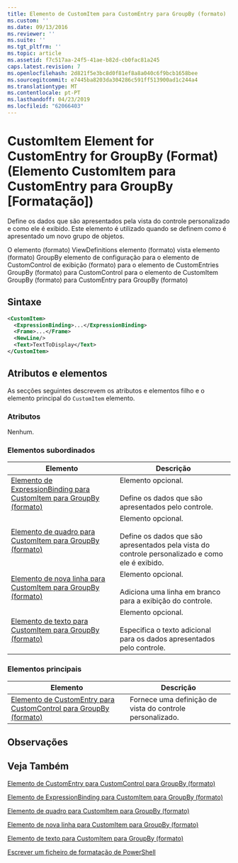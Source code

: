 ```yaml
---
title: Elemento de CustomItem para CustomEntry para GroupBy (formato) | Documentos da Microsoft
ms.custom: ''
ms.date: 09/13/2016
ms.reviewer: ''
ms.suite: ''
ms.tgt_pltfrm: ''
ms.topic: article
ms.assetid: f7c517aa-24f5-41ae-b82d-cb0fac81a245
caps.latest.revision: 7
ms.openlocfilehash: 2d821f5e3bc8d0f81ef8a8a040c6f9bcb1658bee
ms.sourcegitcommit: e7445ba8203da304286c591ff513900ad1c244a4
ms.translationtype: MT
ms.contentlocale: pt-PT
ms.lasthandoff: 04/23/2019
ms.locfileid: "62066403"
---
```

# <a name="customitem-element-for-customentry-for-groupby-format"></a>CustomItem Element for CustomEntry for GroupBy (Format) (Elemento CustomItem para CustomEntry para GroupBy [Formatação])

Define os dados que são apresentados pela vista do controle personalizado e como ele é exibido. Este elemento é utilizado quando se definem como é apresentado um novo grupo de objetos.

O elemento (formato) ViewDefinitions elemento (formato) vista elemento (formato) GroupBy elemento de configuração para o elemento de CustomControl de exibição (formato) para o elemento de CustomEntries GroupBy (formato) para CustomControl para o elemento de CustomItem GroupBy (formato) para CustomEntry para GroupBy (formato)

## <a name="syntax"></a>Sintaxe

```xml
<CustomItem>
  <ExpressionBinding>...</ExpressionBinding>
  <Frame>...</Frame>
  <NewLine/>
  <Text>TextToDisplay</Text>
</CustomItem>
```

## <a name="attributes-and-elements"></a>Atributos e elementos

As secções seguintes descrevem os atributos e elementos filho e o elemento principal do `CustomItem` elemento.

### <a name="attributes"></a>Atributos

Nenhum.

### <a name="child-elements"></a>Elementos subordinados

|Elemento|Descrição|
|-------------|-----------------|
|[Elemento de ExpressionBinding para CustomItem para GroupBy (formato)](./expressionbinding-element-for-customitem-for-groupby-format.md)|Elemento opcional.<br /><br /> Define os dados que são apresentados pelo controle.|
|[Elemento de quadro para CustomItem para GroupBy (formato)](./frame-element-for-customitem-for-groupby-format.md)|Elemento opcional.<br /><br /> Define os dados que são apresentados pela vista do controle personalizado e como ele é exibido.|
|[Elemento de nova linha para CustomItem para GroupBy (formato)](./newline-element-for-customitem-for-groupby-format.md)|Elemento opcional.<br /><br /> Adiciona uma linha em branco para a exibição do controle.|
|[Elemento de texto para CustomItem para GroupBy (formato)](./text-element-for-customitem-for-groupby-format.md)|Elemento opcional.<br /><br /> Especifica o texto adicional para os dados apresentados pelo controle.|

### <a name="parent-elements"></a>Elementos principais

|Elemento|Descrição|
|-------------|-----------------|
|[Elemento de CustomEntry para CustomControl para GroupBy (formato)](./customentry-element-for-customcontrol-for-groupby-format.md)|Fornece uma definição de vista do controle personalizado.|

## <a name="remarks"></a>Observações

## <a name="see-also"></a>Veja Também

[Elemento de CustomEntry para CustomControl para GroupBy (formato)](./customentry-element-for-customcontrol-for-groupby-format.md)

[Elemento de ExpressionBinding para CustomItem para GroupBy (formato)](./expressionbinding-element-for-customitem-for-groupby-format.md)

[Elemento de quadro para CustomItem para GroupBy (formato)](./frame-element-for-customitem-for-groupby-format.md)

[Elemento de nova linha para CustomItem para GroupBy (formato)](./newline-element-for-customitem-for-groupby-format.md)

[Elemento de texto para CustomItem para GroupBy (formato)](./text-element-for-customitem-for-groupby-format.md)

[Escrever um ficheiro de formatação de PowerShell](./writing-a-powershell-formatting-file.md)
